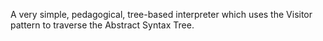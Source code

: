 A very simple, pedagogical, tree-based interpreter which uses the Visitor
pattern to traverse the Abstract Syntax Tree.
